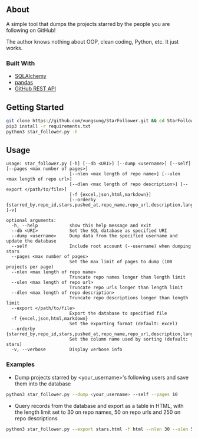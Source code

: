 ## About
A simple tool that dumps the projects starred by the people you are following on GitHub!

The author knows nothing about OOP, clean coding, Python, etc. It just works.

### Built With
* [SQLAlchemy](https://www.sqlalchemy.org/)
* [pandas](https://pandas.pydata.org/)
* [GitHub REST API](https://developer.github.com/v3/)

## Getting Started
```bash
git clone https://github.com/vungsung/StarFollower.git && cd StarFollower
pip3 install -r requirements.txt
python3 star_follower.py -h
```

## Usage
```
usage: star_follower.py [-h] [--db <URI>] [--dump <username>] [--self] [--pages <max number of pages>]
                        [--nlen <max length of repo name>] [--ulen <max length of repo url>]
                        [--dlen <max length of repo description>] [--export </path/to/file>]
                        [-f {excel,json,html,markdown}]
                        [--orderby {starred_by,repo_id,stars,pushed_at,repo_name,repo_url,description,language}] [-v]

optional arguments:
  -h, --help            show this help message and exit
  --db <URI>            Set the SQL database as specified URI
  --dump <username>     Dump data from the specified username and update the database
  --self                Include root account (--username) when dumping stars
  --pages <max number of pages>
                        Set the max limit of pages to dump (100 projects per page)
  --nlen <max length of repo name>
                        Truncate repo names longer than length limit
  --ulen <max length of repo url>
                        Truncate repo urls longer than length limit
  --dlen <max length of repo description>
                        Truncate repo descriptions longer than length limit
  --export </path/to/file>
                        Export the database to specified file
  -f {excel,json,html,markdown}
                        Set the exporting format (default: excel)
  --orderby {starred_by,repo_id,stars,pushed_at,repo_name,repo_url,description,language}
                        Set the column name used by sorting (default: stars)
  -v, --verbose         Display verbose info
```

### Examples
* Dump projects starred by \<your_username\>'s following users and save them into the database
```bash
python3 star_follower.py --dump <your_username> --self --pages 10
```

* Query records from the database and export as a table in HTML, with the length limit set to 30 on repo names, 50 on repo urls and 250 on repo descriptions
```bash
python3 star_follower.py --export stars.html -f html --nlen 30 --ulen 50 --dlen 250
```
